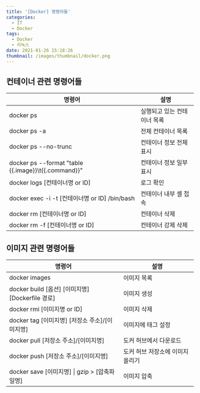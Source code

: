 ```yaml
---
title: '[Docker] 명령어들'
categories:
  - IT
  - Docker
tags:
  - Docker
  - 리눅스
date: 2021-01-26 15:18:26
thumbnail: /images/thumbnail/docker.png
---
```


## 컨테이너 관련 명령어들

| 명령어                                              | 설명                        |
| --------------------------------------------------- | --------------------------- |
| docker ps                                           | 실행되고 있는 컨테이너 목록 |
| docker ps -a                                        | 전체 컨테이너 목록          |
| docker ps --no-trunc                                | 컨테이너 정보 전체 표시     |
| docker ps --format "table {{.image}}\t{{.command}}" | 컨테이너 정보 일부 표시     |
| docker logs [컨테이너명 or ID]                      | 로그 확인                   |
| docker exec -i -t [컨테이너명 or ID] /bin/bash      | 컨테이너 내부 셸 접속       |
| docker rm [컨테이너명 or ID]                        | 컨테이너 삭제               |
| docker rm -f [컨테이너명 or ID]                     | 컨테이너 강제 삭제          |

## 이미지 관련 명령어들

| 명령어                                            | 설명                             |
| ------------------------------------------------- | -------------------------------- |
| docker images                                     | 이미지 목록                      |
| docker build [옵션] [이미지명] [Dockerfile 경로]  | 이미지 생성                      |
| docker rmi [이미지명 or ID]                       | 이미지 삭제                      |
| docker tag [이미지명] [저장소 주소]/[이미지명]    | 이미지에 태그 설정               |
| docker pull [저장소 주소]/[이미지명]              | 도커 허브에서 다운로드           |
| docker push [저장소 주소]/[이미지명]              | 도커 허브 저장소에 이미지 올리기 |
| docker save [이미지명] &#124; gzip > [압축파일명] | 이미지 압축                      |

